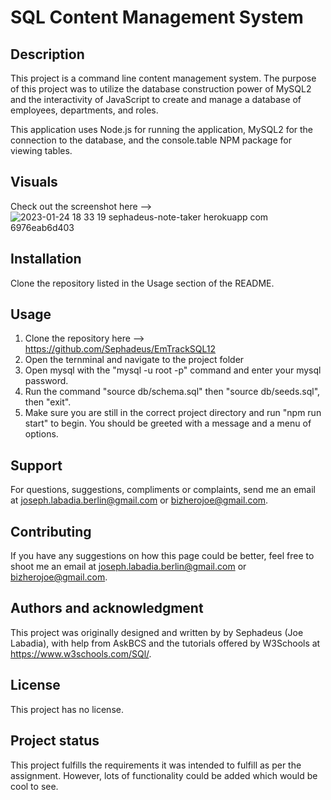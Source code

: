 # SQL Content Management System

## Description
This project is a command line content management system. The purpose of this project was to utilize the database construction power of MySQL2 and the interactivity of JavaScript to create and manage a database of employees, departments, and roles.

This application uses Node.js for running the application, MySQL2 for the connection to the database, and the console.table NPM package for viewing tables.

## Visuals
Check out the screenshot here --> ![2023-01-24 18 33 19 sephadeus-note-taker herokuapp com 6976eab6d403](https://user-images.githubusercontent.com/90430093/214444521-b9d3e558-7cb7-46e5-937d-2fd6c9d34ae7.jpg)


## Installation
Clone the repository listed in the Usage section of the README.

## Usage

1. Clone the repository here --> https://github.com/Sephadeus/EmTrackSQL12
2. Open the ternminal and navigate to the project folder 
3. Open mysql with the "mysql -u root -p" command and enter your mysql password.
4. Run the command "source db/schema.sql" then "source db/seeds.sql", then "exit".
5. Make sure you are still in the correct project directory and run "npm run start" to begin. You should be greeted with a message and a menu of options.


## Support
For questions, suggestions, compliments or complaints, send me an email at joseph.labadia.berlin@gmail.com or bizherojoe@gmail.com.

## Contributing
If you have any suggestions on how this page could be better, feel free to shoot me an email at joseph.labadia.berlin@gmail.com  or bizherojoe@gmail.com.

## Authors and acknowledgment
This project was originally designed and written by by Sephadeus (Joe Labadia), with help from AskBCS and the tutorials offered by W3Schools at https://www.w3schools.com/SQl/.

## License
This project has no license.

## Project status
This project fulfills the requirements it was intended to fulfill as per the assignment. However, lots of functionality could be added which would be cool to see.
